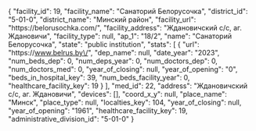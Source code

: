 {
    "facility_id": 19,
    "facility_name": "Санаторий Белорусочка",
    "district_id": "5-01-0",
    "district_name": "Минский район",
    "facility_url": "https:\/\/belorusochka.com\/",
    "facility_address": "Ждановичский с\/с,  аг. Ждановичи",
    "facility_type": null,
    "ap_1": "18\/2",
    "name": "Санаторий Белорусочка",
    "state": "public institution",
    "stats": [
        {
            "url": "https:\/\/www.belrus.by\/",
            "dep_name": null,
            "date_year": "2023",
            "num_beds_dep": 0,
            "num_deps_year": 0,
            "num_doctors_dep": 0,
            "num_doctors_med": 0,
            "year_of_closing": null,
            "year_of_opening": "0",
            "beds_in_hospital_key": 39,
            "num_beds_facility_year": 0,
            "healthcare_facility_key": 19
        }
    ],
    "med_id": 22,
    "address": "Ждановичский с\/с,  аг. Ждановичи",
    "devices": [],
    "coord_x_y": null,
    "place_name": "Минск",
    "place_type": null,
    "localties_key": 104,
    "year_of_closing": null,
    "year_of_opening": "1961",
    "healthcare_facility_key": 19,
    "administrative_division_id": "5-01-0"
}